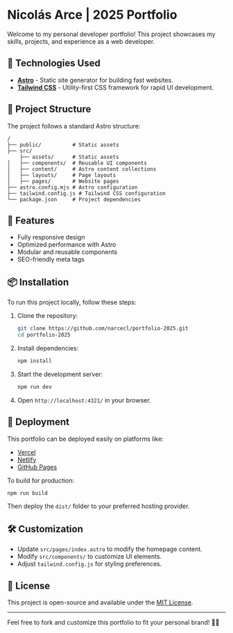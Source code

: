 # Nicolás Arce | 2025 Portfolio

Welcome to my personal developer portfolio! This project showcases my skills, projects, and experience as a web developer.

## 🚀 Technologies Used

- **[Astro](https://astro.build/)** - Static site generator for building fast websites.
- **[Tailwind CSS](https://tailwindcss.com/)** - Utility-first CSS framework for rapid UI development.

## 📂 Project Structure

The project follows a standard Astro structure:

```
/
├── public/          # Static assets
├── src/
    ├── assets/      # Static assets
│   ├── components/  # Reusable UI components
│   ├── content/     # Astro content collections
│   ├── layouts/     # Page layouts
│   ├── pages/       # Website pages
├── astro.config.mjs # Astro configuration
├── tailwind.config.js # Tailwind CSS configuration
└── package.json     # Project dependencies
```

## 📜 Features

- Fully responsive design
- Optimized performance with Astro
- Modular and reusable components
- SEO-friendly meta tags

## 📦 Installation

To run this project locally, follow these steps:

1. Clone the repository:

    ```sh
    git clone https://github.com/narcecl/portfolio-2025.git
    cd portfolio-2025
    ```

2. Install dependencies:

    ```sh
    npm install
    ```

3. Start the development server:

    ```sh
    npm run dev
    ```

4. Open `http://localhost:4321/` in your browser.

## 🚀 Deployment

This portfolio can be deployed easily on platforms like:

- [Vercel](https://vercel.com/)
- [Netlify](https://www.netlify.com/)
- [GitHub Pages](https://pages.github.com/)

To build for production:

```sh
npm run build
```

Then deploy the `dist/` folder to your preferred hosting provider.

## 🛠 Customization

- Update `src/pages/index.astro` to modify the homepage content.
- Modify `src/components/` to customize UI elements.
- Adjust `tailwind.config.js` for styling preferences.

## 📄 License

This project is open-source and available under the [MIT License](LICENSE).

---

Feel free to fork and customize this portfolio to fit your personal brand! 🎨✨
